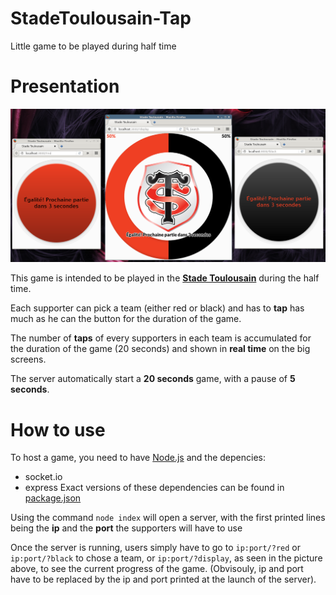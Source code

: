 # StadeToulousain-Tap
Little game to be played during half time

# Presentation
<img src="./resources/screenshot.png" alt="Game picture">

This game is intended to be played in the [**Stade Toulousain**](http://www.stadetoulousain.fr/) during the half time.

Each supporter can pick a team (either red or black) and has to **tap** has much as he can the button for the duration of the game.

The number of **taps** of every supporters in each team is accumulated for the duration of the game (20 seconds) and shown in **real time** on the big screens.

The server automatically start a **20 seconds** game, with a pause of **5 seconds**.

# How to use

To host a game, you need to have [Node.js](https://nodejs.org/) and the depencies:
- socket.io
- express
Exact versions of these dependencies can be found in [package.json](package.json)

Using the command `node index` will open a server, with the first printed lines being the **ip** and the **port** the supporters will have to use

Once the server is running, users simply have to go to `ip:port/?red` or `ip:port/?black` to chose a team, or `ip:port/?display`, as seen in the picture above, to see the current progress of the game. (Obvisouly, ip and port have to be replaced by the ip and port printed at the launch of the server).
